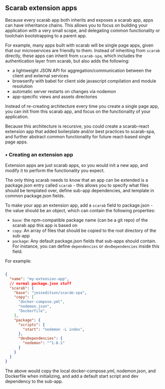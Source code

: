 Scarab extension apps
---

Because every scarab app both inherits and exposes a scarab app, apps can have inheritance chains. This allows you to focus on building your application with a very small scope, and delegating common functionality or toolchain bootstrapping to a parent app.

For example, many apps built with scarab will be single page apps, given that our microservices are friendly to them. Instead of inheriting from `scarab` directly, these apps can inherit from `scarab-spa`, which includes the authentication layer from scarab, but also adds the following:

- a lightweight JSON API for aggregation/communication between the client and external services
- browserify with babel for client side javascript compilation and module resolution
- automatic server restarts on changes via nodemon
- app-specific views and assets directories

Instead of re-creating architecture every time you create a single page app, you can init from this scarab app, and focus on the functionality of your application.

Because this architecture is recursive, you could create a scarab-react extension app that added boilerplate and/or best practices to scarab-spa, and further abstract common functionality for future react-based single page apps.

### • Creating an extension app

Extension apps are just scarab apps, so you would init a new app, and modify it to perform the functionality you expect.

The only thing scarab needs to know that an app can be extended is a package.json entry called `scarab` - this allows you to specify what files should be templated over, define sub-app dependencies, and template in common package.json fields.

To make your app an extension app, add a `scarab` field to package.json - the value should be an object, which can contain the following properties:

- `base`: the npm-compatible package name (can be a git repo) of the scarab app this app is based on
- `copy`: An array of files that should be copied to the root directory of the sub-app
- `package`: Any default package.json fields that sub-apps should contain. For instance, you can define `dependencies` or `devDependencies` inside this field.

For example:

```json

{
  "name": "my-extension-app",
  // normal package.json stuff
  "scarab": {
    "base": "jesseditson/scarab-spa",
    "copy": [
      "docker-compose.yml",
      "nodemon.json",
      "Dockerfile",
    ],
    "package": {
      "scripts": {
        "start": "nodemon -L index",
      },
      "devDependencies": {
        "nodemon": "^1.8.1"
      }
    }
  }
}
```

The above would copy the local docker-compose.yml, nodemon.json, and Dockerfile when initializing, and add a default start script and dev dependency to the sub-app.
